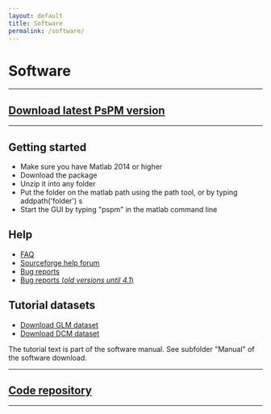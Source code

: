 ```yaml
---
layout: default
title: Software
permalink: /software/
---
```


# Software

---

## [Download latest PsPM version](https://github.com/bachlab/PsPM/releases)

---

## Getting started
* Make sure you have Matlab 2014 or higher
* Download the package
* Unzip it into any folder
* Put the folder on the matlab path using the path tool, or by typing addpath('folder') s
* Start the GUI by typing "pspm" in the matlab command line

## Help
* [FAQ](faq.html)
* [Sourceforge help forum](https://sourceforge.net/p/pspm/discussion/help/)
* [Bug reports](https://github.com/bachlab/PsPM/issues)
* [Bug reports (*old versions until 4.1*)](https://sourceforge.net/p/pspm/discussion/bugs/)

## Tutorial datasets
* [Download GLM dataset](https://github.com/bachlab/PsPM-tutorial-datasets/releases/download/tutorial-datasets/Tutorial_dataset_GLM.zip)
* [Download DCM dataset](https://github.com/bachlab/PsPM-tutorial-datasets/releases/download/tutorial-datasets/Tutorial_dataset_DCM.zip)

The tutorial text is part of the software manual. See subfolder "Manual" of the software download.

---

## [Code repository](https://github.com/bachlab/PsPM)

---
